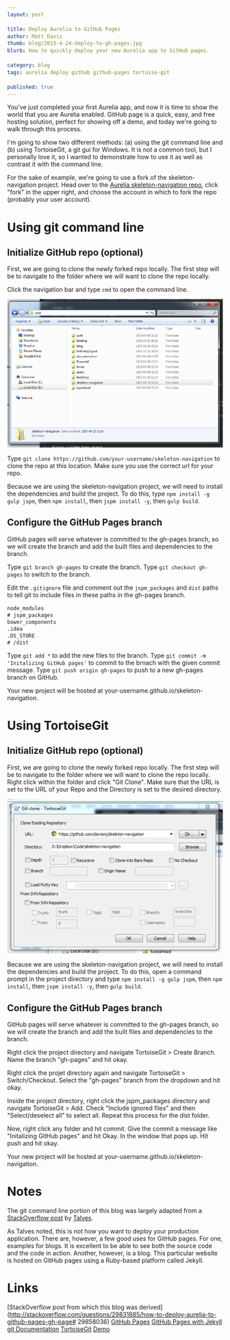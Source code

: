 ```yaml
---
layout: post

title: Deploy Aurelia to GitHub Pages
author: Matt Davis
thumb: blog/2015-4-24-deploy-to-gh-pages.jpg
blurb: How to quickly deploy your new Aurelia app to GitHub pages.

category: blog
tags: aurelia deploy github github-pages tortoise-git

published: true
---
```

You've just completed your first Aurelia app, and now it is time to show the world that you are Aurelia enabled. GitHub page is a quick, easy, and free hosting solution, perfect for showing off a demo, and today we're going to walk through this process. 

I'm going to show two different methods: (a) using the git command line and (b) using TortoiseGit, a git gui for Windows. It is not a common tool, but I personally love it, so I wanted to demonstrate how to use it as well as contrast it with the command line.

For the sake of example, we're going to use a fork of the skeleton-navigation project. Head over to the [Aurelia skeleton-navigation repo](https://github.com/aurelia/skeleton-navigation), click "fork" in the upper right, and choose the account in which to fork the repo (probably your user account).

# Using git command line

## Initialize GitHub repo (optional)

First, we are going to clone the newly forked repo locally. The first step will be to navigate to the folder where we will want to clone the repo locally.

Click the navigation bar and type `cmd` to open the command line.

![Opening a command window from the Windows Explorer](/images/blog/2015-4-24-ss1.png)

Type `git clone https://github.com/your-username/skeleton-navigation` to clone the repo at this location. Make sure you use the correct url for your repo.

Because we are using the skeleton-navigation project, we will need to install the dependencies and build the project. To do this, type `npm install -g gulp jspm`, then `npm install`, then `jspm install -y`, then `gulp build`.

## Configure the GitHub Pages branch

GitHub pages will serve whatever is committed to the gh-pages branch, so we will create the branch and add the built files and dependencies to the branch.

Type `git branch gh-pages` to create the branch.
Type `git checkout gh-pages` to switch to the branch.

Edit the `.gitignore` file and comment out the `jspm_packages` and `dist` paths to tell git to include files in these paths in the gh-pages branch.

```
node_modules
# jspm_packages
bower_components
.idea
.DS_STORE
# /dist
```

Type `git add *` to add the new files to the branch.
Type `git commit -m 'Initalizing GitHub pages'` to commit to the brnach with the given commit message.
Type `git push origin gh-pages` to push to a new gh-pages branch on GitHub.

Your new project will be hosted at your-username.github.io/skeleton-navigation.

# Using TortoiseGit

## Initialize GitHub repo (optional)

First, we are going to clone the newly forked repo locally. The first step will be to navigate to the folder where we will want to clone the repo locally. Right click within the folder and click "Git Clone". Make sure that the URL is set to the URL of your Repo and the Directory is set to the desired directory.

![Git Clone dialog](/images/blog/2015-4-24-ss2.png)

Because we are using the skeleton-navigation project, we will need to install the dependencies and build the project. To do this, open a command prompt in the project directory and type `npm install -g gulp jspm`, then `npm install`, then `jspm install -y`, then `gulp build`.

## Configure the GitHub Pages branch

GitHub pages will serve whatever is committed to the gh-pages branch, so we will create the branch and add the built files and dependencies to the branch.

Right click the project directory and navigate TortoiseGit > Create Branch. Name the branch "gh-pages" and hit okay.

Right click the projet directory again and navigate TortoiseGit > Switch/Checkout. Select the "gh-pages" branch from the dropdown and hit okay.

Inside the project directory, right click the jspm_packages directory and navigate TortoiseGit > Add. Check "Include ignored files" and then "Select/deselect all" to select all. Repeat this process for the dist folder.

Now, right click any folder and hit commit. Give the commit a message like "Initalizing GitHub pages" and hit Okay. In the window that pops up. Hit push and hit okay.

Your new project will be hosted at your-username.github.io/skeleton-navigation.

# Notes

The git command line portion of this blog was largely adapted from a [StackOverflow post](http://stackoverflow.com/a/29858036/1981050) by [Talves](http://stackoverflow.com/users/2597114/talves).

As Talves noted, this is not how you want to deploy your production application. There are, however, a few good uses for GitHub pages. For one, examples for blogs. It is excellent to be able to see both the source code and the code in action. Another, however, is a blog. This particular website is hosted on GitHub pages using a Ruby-based platform called Jekyll.

# Links

[StackOverflow post from which this blog was derived](http://stackoverflow.com/questions/29831885/how-to-deploy-aurelia-to-github-pages-gh-page# 29858036)
[GitHub Pages](https://help.github.com/articles/user-organization-and-project-pages/)
[GitHub Pages with Jekyll](https://help.github.com/articles/using-jekyll-with-pages/)
[git Documentation](http://git-scm.com/documentation)
[TortoiseGit](https://code.google.com/p/tortoisegit/)
[Demo](http://davismj.github.io/skeleton-navigation/)